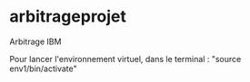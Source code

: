 # arbitrageprojet
Arbitrage IBM

Pour lancer l'environnement virtuel, dans le terminal : "source env1/bin/activate"
